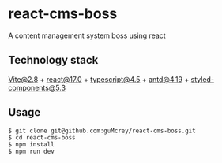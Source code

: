 # react-cms-boss

A content management system boss using react

## Technology stack

Vite@2.8 + react@17.0 + typescript@4.5 + antd@4.19 + styled-components@5.3

## Usage

```
$ git clone git@github.com:guMcrey/react-cms-boss.git
$ cd react-cms-boss
$ npm install
$ npm run dev
```